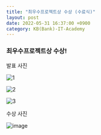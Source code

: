 ```yaml
---
title: "최우수프로젝트상 수상 (수료식)"
layout: post
date: 2022-05-31 16:37:00 +0900
category: KB(Bank)-IT-Academy
---
```


### 최우수프로젝트상 수상!

발표 사진

![1](https://user-images.githubusercontent.com/26592315/171086555-2555a777-5a80-4c1d-872c-5d21e29cc4e9.jpg)

![2](https://user-images.githubusercontent.com/26592315/171086561-3a853431-520f-440e-8f8f-d567e43a1bfe.jpg)

![3](https://user-images.githubusercontent.com/26592315/171086556-de4113df-ad84-4ba3-8f40-fd16e316c31d.jpg)

수상 사진

![image](https://user-images.githubusercontent.com/26592315/171657228-6a956325-9113-4ebc-9738-331c514e0658.png)
